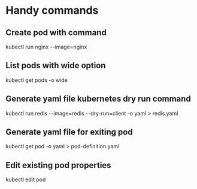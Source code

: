 # Handy commands

## Create pod with command
kubectl run nginx --image=nginx

## List pods with wide option
kubectl get pods -o wide

## Generate yaml file kubernetes dry run command
kubectl run redis --image=redis --dry-run=client -o yaml > redis.yaml

## Generate yaml file for exiting pod
kubectl get pod <pod-name> -o yaml > pod-definition.yaml

## Edit existing pod properties
kubectl edit pod <pod-name>
